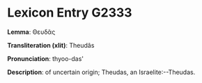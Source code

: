 # Lexicon Entry G2333

**Lemma**: Θευδᾶς

**Transliteration (xlit)**: Theudâs

**Pronunciation**: thyoo-das'

**Description**:
of uncertain origin; Theudas, an Israelite:--Theudas.
